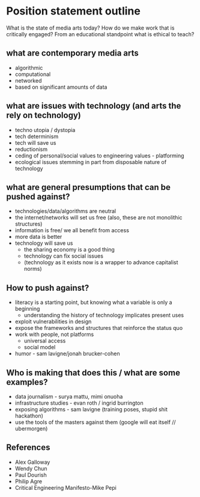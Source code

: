 # Position statement outline 

What is the state of media arts today? How do we make work that is critically engaged? From an educational standpoint what is ethical to teach?

## what are contemporary media arts
- algorithmic
- computational
- networked
- based on significant amounts of data

## what are issues with technology (and arts the rely on technology)
- techno utopia / dystopia
- tech determinism
- tech will save us
- reductionism
- ceding of personal/social values to engineering values - platforming
- ecological issues stemming in part from disposable nature of technology

## what are general presumptions that can be pushed against?
- technologies/data/algorithms are neutral
- the internet/networks will set us free (also, these are not monolithic structures)
- information is free/ we all benefit from access
- more data is better
- technology will save us
  - the sharing economy is a good thing
  - technology can fix social issues
  - (technology as it exists now is a wrapper to advance capitalist norms)

## How to push against?
- literacy is a starting point, but knowing what a variable is only a beginning  
  - understanding the history of technology implicates present uses
- exploit vulnerabilities in design
- expose the frameworks and structures that reinforce the status quo
- work with people, not platforms
  - universal access
  - social model
- humor - sam lavigne/jonah brucker-cohen

## Who is making that does this / what are some examples?
- data journalism - surya mattu, mimi onuoha
- infrastructure studies - evan roth / ingrid burrington
- exposing algorithms - sam lavigne (training poses, stupid shit hackathon)
- use the tools of the masters against them (google will eat itself // ubermorgen)
	
## References
- Alex Galloway
- Wendy Chun
- Paul Dourish
- Philip Agre
- Critical Engineering Manifesto-Mike Pepi